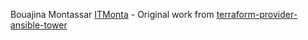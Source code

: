 Bouajina Montassar [ITMonta](https://github.com/ITMonta) - Original work from [terraform-provider-ansible-tower](https://github.com/Kaginari/terraform-provider-ansible-towerh)
